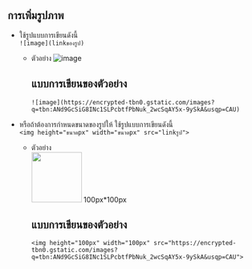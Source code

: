  ## การเพิ่มรูปภาพ
  + ใช้รูปแบบการเขียนดังนี้ <br>
    ```![image](linkของรูป)```
    + ตัวอย่าง
    ![image](https://encrypted-tbn0.gstatic.com/images?q=tbn:ANd9GcSiG8INc1SLPcbtfPbNuk_2wcSqAY5x-9ySkA&usqp=CAU)
    
      แบบการเขียนของตัวอย่าง
      ---
      ```
      ![image](https://encrypted-tbn0.gstatic.com/images?q=tbn:ANd9GcSiG8INc1SLPcbtfPbNuk_2wcSqAY5x-9ySkA&usqp=CAU)
      ```
  + หรือถ้าต้องการกำหนดขนาดของรูปให้ ใช้รูปแบบการเขียนดังนี้ <br>
    ```<img height="ขนาดpx" width="ขนาดpx" src="linkรูป">```
    + ตัวอย่าง <br> 
      <img height="100px" width="100px" src="https://encrypted-tbn0.gstatic.com/images?q=tbn:ANd9GcSiG8INc1SLPcbtfPbNuk_2wcSqAY5x-9ySkA&usqp=CAU"> 100px*100px  
     
      แบบการเขียนของตัวอย่าง
      ---
      ```
      <img height="100px" width="100px" src="https://encrypted-tbn0.gstatic.com/images?q=tbn:ANd9GcSiG8INc1SLPcbtfPbNuk_2wcSqAY5x-9ySkA&usqp=CAU">
      ```


